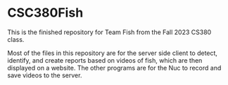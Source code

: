 # CSC380Fish
This is the finished repository for Team Fish from the Fall 2023 CS380 class.

Most of the files in this repository are for the server side client to detect, identify, and create reports based on videos of fish, which are then displayed on a website. The other programs are for the Nuc to record and save videos to the server.
